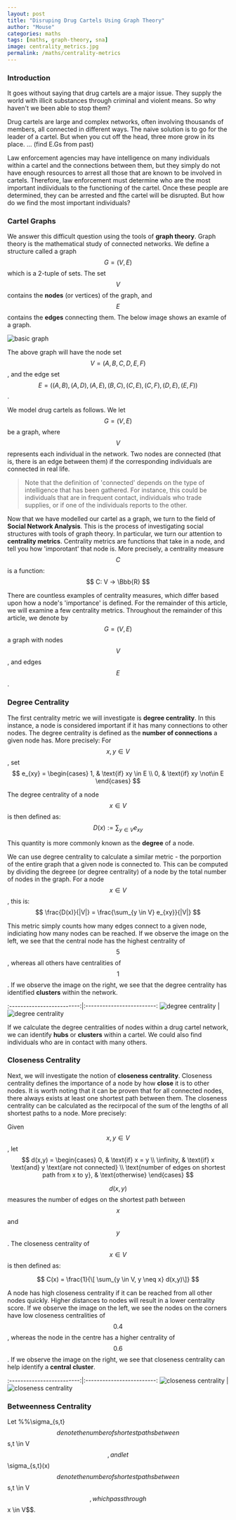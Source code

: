 ```yaml
---
layout: post
title: "Disruping Drug Cartels Using Graph Theory"
author: "Mouse"
categories: maths
tags: [maths, graph-theory, sna]
image: centrality_metrics.jpg
permalink: /maths/centrality-metrics
---
```


### Introduction
It goes without saying that drug cartels are a major issue. They supply the world with illicit substances through criminal and violent means. So why haven't we been able to stop them?

Drug cartels are large and complex networks, often involving thousands of members, all connected in different ways. The naive solution is to go for the leader of a cartel. But when you cut off the head, three more grow in its place.  ... (find E.Gs from past)

Law enforcement agencies may have intelligence on many individuals within a cartel and the connections between them, but they simply do not have enough resources to arrest all those that are known to be involved in cartels. Therefore, law enforcement must determine who are the most important indiividuals to the functioning of the cartel. Once these people are determined, they can be arrested and fthe cartel will be disrupted. But how do we find the most important individuals?

### Cartel Graphs
We answer this difficult question using the tools of __graph theory__. Graph theory is the mathematical study of connected networks. We define a structure called a graph $$G=(V,E)$$ which is a 2-tuple of sets. The set $$V$$ contains the __nodes__ (or vertices) of the graph, and $$E$$ contains the __edges__ connecting them. The below image shows an examle of a graph.

![basic graph](\assets\img\maths\centrality_measures\basic_graph.jpg)

The above graph will have the node set $$V=(A, B, C, D, E, F)$$, and the edge set $$E=((A,B), (A,D), (A,E), (B,C), (C,E), (C,F), (D,E), (E,F))$$.

We model drug cartels as follows. We let $$G=(V,E)$$ be a graph, where $$V$$ represents each individual in the network. Two nodes are connected (that is, there is an edge between them) if the corresponding individuals are connected in real life.

>Note that the definition of 'connected' depends on the type of intelligence that has been gathered. For instance, this could be individuals that are in frequent contact, individuals who trade supplies, or if one of the individuals reports to the other.

Now that we have modelled our cartel as a graph, we turn to the field of __Social Network Analysis__. This is the process of investigating social structures with tools of graph theory. In particular, we turn our attention to __centrality metrics__. Centrality metrics are functions that take in a node, and tell you how 'imporotant' that node is. More precisely, a centrality measure $$C$$ is a function:
$$ C: V -> \Bbb{R} $$

There are countless examples of centrality measures, which differ based upon how a node's 'importance' is defined. For the remainder of this article, we will examine a few centrality metrics. Throughout the remainder of this article, we denote by $$G=(V,E)$$ a graph with nodes $$V$$, and edges $$E$$.

### Degree Centrality
The first centrality metric we will investigate is __degree centrality__. In this instance, a node is considered important if it has many connections to other nodes. The degree centrality is defined as the __number of connections__ a given node has. More precisely:
For $$x,y \in V$$, set
$$
e_{xy} = \begin{cases}
1, & \text{if} xy \in E \\
0, & \text{if} xy \not\in E
\end{cases}
$$

The degree centrality of a node $$x \in V$$ is then defined as:
$$
D(x) := \sum_{y \in V} e_{xy}
$$

This quantity is more commonly known as the __degree__ of a node.

We can use degree centrality to calculate a similar metric - the porportion of the entire graph that a given node is connected to. This can be computed by dividing the degreee (or degree centrality) of a node by the total number of nodes in the graph. For a node $$x \in V$$, this is:
$$
\frac{D(x)}{|V|} = \frac{\sum_{y \in V} e_{xy}}{|V|}
$$

This metric simply counts how many edges connect to a given node, indiciating how many nodes can be reached. If we observe the image on the left, we see that the central node has the highest centrality of $$5$$, whereas all others have centralities of $$1$$. If we observe the image on the right, we see that the degree centrality has identified __clusters__ within the network.

:-------------------------:|:-------------------------:
![degree centrality](\assets\img\maths\centrality_measures\degree_small.PNG)  |  ![degree centrality](\assets\img\maths\centrality_measures\degree_big.PNG)

If we calculate the degree centralities of nodes within a drug cartel network, we can identify __hubs__ or __clusters__ within a cartel. We could also find individuals who are in contact with many others.

### Closeness Centrality
Next, we will investigate the notion of __closeness centrality__. Closeness centrality defines the importance of a node by how __close__ it is to other nodes. It is worth noting that it can be proven that for all connected nodes, there always exists at least one shortest path between them. The closeness centrality can be calculated as the recirpocal of the sum of the lengths of all shortest paths to a node. More precisely:

Given $$x,y \in V$$, let
$$
d(x,y) = \begin{cases}
0, & \text{if} x = y \\
\infinity, & \text{if} x \text{and} y \text{are not connected} \\
\text{number of edges on shortest path from x to y}, & \text{otherwise}
\end{cases}
$$

$$d(x,y)$$ measures the number of edges on the shortest path between $$x$$ and $$y$$. The closeness centrality of $$x \in V$$ is then defined as:

$$ C(x) = \frac{1}{\[ \sum_{y \in V, y \neq x} d(x,y)\]} $$

A node has high closeness centrality if it can be reached from all other nodes quickly. Higher distances to nodes will result in a lower centrality score. If we observe the image on the left, we see the nodes on the corners have low closeness centralities of $$0.4$$, whereas the node in the centre has a higher centrality of $$0.6$$. If we observe the image on the right, we see that closeness centrality can help identify a __central cluster__.

:-------------------------:|:-------------------------:
![closeness centrality](\assets\img\maths\centrality_measures\closeness_small.PNG)  |  ![closeness centrality](\assets\img\maths\centrality_measures\closeness_big.PNG)


### Betweenness Centrality

Let %%\sigma_{s,t}$$ denote the number of shortest paths between $$s,t \in V$$, and let $$\sigma_{s,t}(x)$$ denote the number of shortest paths between $$s,t \in V$$, which pass through $$x \in V$$.
